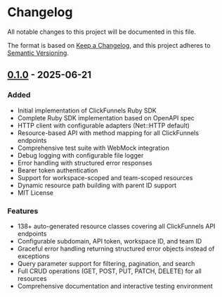 # Changelog

All notable changes to this project will be documented in this file.

The format is based on [Keep a Changelog](https://keepachangelog.com/en/1.0.0/),
and this project adheres to [Semantic Versioning](https://semver.org/spec/v2.0.0.html).

## [0.1.0] - 2025-06-21

### Added
- Initial implementation of ClickFunnels Ruby SDK
- Complete Ruby SDK implementation based on OpenAPI spec
- HTTP client with configurable adapters (Net::HTTP default)
- Resource-based API with method mapping for all ClickFunnels endpoints
- Comprehensive test suite with WebMock integration
- Debug logging with configurable file logger
- Error handling with structured error responses
- Bearer token authentication
- Support for workspace-scoped and team-scoped resources
- Dynamic resource path building with parent ID support
- MIT License

### Features
- 138+ auto-generated resource classes covering all ClickFunnels API endpoints
- Configurable subdomain, API token, workspace ID, and team ID
- Graceful error handling returning structured error objects instead of exceptions
- Query parameter support for filtering, pagination, and search
- Full CRUD operations (GET, POST, PUT, PATCH, DELETE) for all resources
- Comprehensive documentation and interactive testing environment

[0.1.0]: https://github.com/RichStone/clickfunnels-ruby-sdk/releases/tag/v0.1.0
